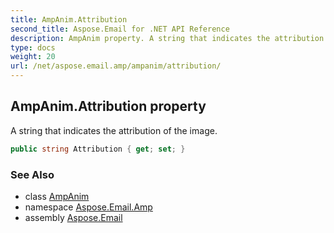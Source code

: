```yaml
---
title: AmpAnim.Attribution
second_title: Aspose.Email for .NET API Reference
description: AmpAnim property. A string that indicates the attribution of the image
type: docs
weight: 20
url: /net/aspose.email.amp/ampanim/attribution/
---
```

## AmpAnim.Attribution property

A string that indicates the attribution of the image.

```csharp
public string Attribution { get; set; }
```

### See Also

* class [AmpAnim](../)
* namespace [Aspose.Email.Amp](../../ampanim/)
* assembly [Aspose.Email](../../../)


